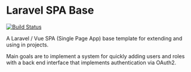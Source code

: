 # Laravel SPA Base

[![Build Status](https://travis-ci.com/btassone/laravel-spa-base.svg?branch=master)](https://travis-ci.com/btassone/laravel-spa-base)

A Laravel / Vue SPA (Single Page App) base template for extending and using in projects.

Main goals are to implement a system for quickly adding users and roles with a back end interface
that implements authentication via OAuth2. 